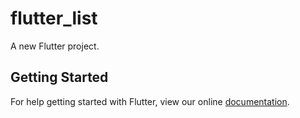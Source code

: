 # flutter_list

A new Flutter project.

## Getting Started

For help getting started with Flutter, view our online
[documentation](https://flutter.io/).
